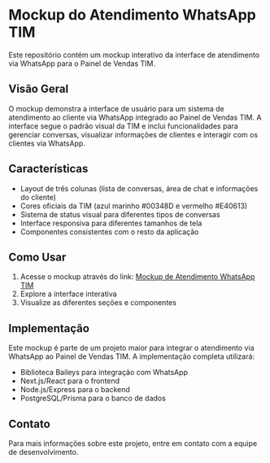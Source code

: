 # Mockup do Atendimento WhatsApp TIM

Este repositório contém um mockup interativo da interface de atendimento via WhatsApp para o Painel de Vendas TIM.

## Visão Geral

O mockup demonstra a interface de usuário para um sistema de atendimento ao cliente via WhatsApp integrado ao Painel de Vendas TIM. A interface segue o padrão visual da TIM e inclui funcionalidades para gerenciar conversas, visualizar informações de clientes e interagir com os clientes via WhatsApp.

## Características

- Layout de três colunas (lista de conversas, área de chat e informações do cliente)
- Cores oficiais da TIM (azul marinho #00348D e vermelho #E40613)
- Sistema de status visual para diferentes tipos de conversas
- Interface responsiva para diferentes tamanhos de tela
- Componentes consistentes com o resto da aplicação

## Como Usar

1. Acesse o mockup através do link: [Mockup de Atendimento WhatsApp TIM](https://seu-usuario.github.io/whatsapp-tim-mockup/)
2. Explore a interface interativa
3. Visualize as diferentes seções e componentes

## Implementação

Este mockup é parte de um projeto maior para integrar o atendimento via WhatsApp ao Painel de Vendas TIM. A implementação completa utilizará:

- Biblioteca Baileys para integração com WhatsApp
- Next.js/React para o frontend
- Node.js/Express para o backend
- PostgreSQL/Prisma para o banco de dados

## Contato

Para mais informações sobre este projeto, entre em contato com a equipe de desenvolvimento.
